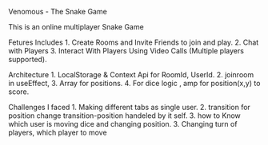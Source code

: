 Venomous - The Snake Game

This is an online multiplayer Snake Game 

Fetures Includes 
    1. Create Rooms and Invite Friends to join and play.
    2. Chat with Players
    3. Interact With Players Using Video Calls (Multiple players supported).


Architecture
    1. LocalStorage & Context Api for RoomId, UserId.
    2. joinroom in useEffect,
    3. Array for positions.
    4. For dice logic , amp for position(x,y) to score.








Challenges I faced
    1. Making different tabs as single user.
    2. transition for position change transition-position handeled by it self.
    3. how to Know which user is moving dice and changing position.
    3. Changing turn of players, which player to move
    

    

